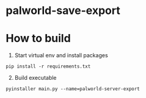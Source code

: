 # palworld-save-export

# How to build

1. Start virtual env and install packages

```
pip install -r requirements.txt
```

2. Build executable

```
pyinstaller main.py --name=palworld-server-export
```
